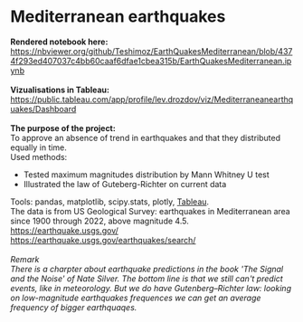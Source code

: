 # Mediterranean earthquakes
<b>Rendered notebook here:</b><br>
https://nbviewer.org/github/Teshimoz/EarthQuakesMediterranean/blob/4374f293ed407037c4bb60caaf6dfae1cbea315b/EarthQuakesMediterranean.ipynb
<br><br>
<b>Vizualisations in Tableau:</b><br>
https://public.tableau.com/app/profile/lev.drozdov/viz/Mediterraneanearthquakes/Dashboard
<br><br>
<b>The purpose of the project:</b><br>
To approve an absence of trend in earthquakes and that they distributed equally in time.<br>
Used methods:
* Tested maximum magnitudes distribution by Mann Whitney U test
* Illustrated the law of Guteberg-Richter on current data

Tools: pandas, matplotlib, scipy.stats, plotly, <a href='https://public.tableau.com/app/profile/lev.drozdov/viz/Mediterraneanearthquakes/Dashboard'>Tableau</a>.<br>
The data is from US Geological Survey: earthquakes in Mediterranean area since 1900 through 2022, above magnitude 4.5.<br>
https://earthquake.usgs.gov/
https://earthquake.usgs.gov/earthquakes/search/
<br>
<br>
<i>Remark<br>
There is a charpter about earthquake predictions in the book 'The Signal and the Noise' of Nate Silver. The bottom line is that we still can't predict events, like in meteorology. But we do have Gutenberg–Richter law:
looking on low-magnitude earthquakes frequences we can get an average frequency of bigger earthquaqes.</i>
